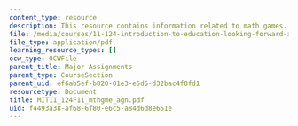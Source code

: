 ```yaml
---
content_type: resource
description: This resource contains information related to math games.
file: /media/courses/11-124-introduction-to-education-looking-forward-and-looking-back-on-education-fall-2011/f4493a38af686f80e6c5a84d6d8e651e_MIT11_124F11_mthgme_agn.pdf
file_type: application/pdf
learning_resource_types: []
ocw_type: OCWFile
parent_title: Major Assignments
parent_type: CourseSection
parent_uid: ef6ab5ef-b820-01e3-e5d5-d32bac4f0fd1
resourcetype: Document
title: MIT11_124F11_mthgme_agn.pdf
uid: f4493a38-af68-6f80-e6c5-a84d6d8e651e
---
```

